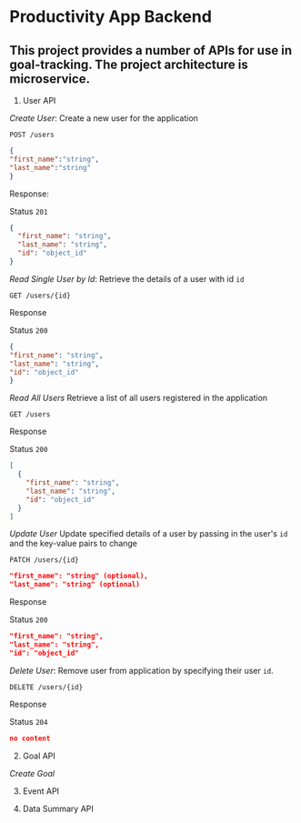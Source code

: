 # Productivity App Backend

## This project provides a number of APIs for use in goal-tracking. The project architecture is microservice.

1. User API

*Create User*: Create a new user for the application
 
 `POST /users`
```json
{ 
"first_name":"string",
"last_name":"string"
}
```
Response:

Status `201`
```json
{
  "first_name": "string",
  "last_name": "string", 
  "id": "object_id"
}
```

*Read Single User by Id*: Retrieve the details of a user with id `id`

`GET /users/{id}`

Response

Status `200`

```json
{
"first_name": "string",
"last_name": "string",
"id": "object_id"
}
``` 

 
*Read All Users* Retrieve a list of all users registered in the application

`GET /users`

Response

Status `200`

```json
[
  {
    "first_name": "string",
    "last_name": "string",
    "id": "object_id"
  }
]
```

*Update User* Update specified details of a user by passing in the user's `id` and the key-value pairs to change

`PATCH /users/{id}`

```json
"first_name": "string" (optional),
"last_name": "string" (optional)
```

Response

Status `200`
```json
"first_name": "string",
"last_name": "string",
"id": "object_id"
```

*Delete User*: Remove user from application by specifying their user `id`.

`DELETE /users/{id}`

Response

Status `204`

```json
no content
```

2. Goal API

*Create Goal*

3. Event API

4. Data Summary API